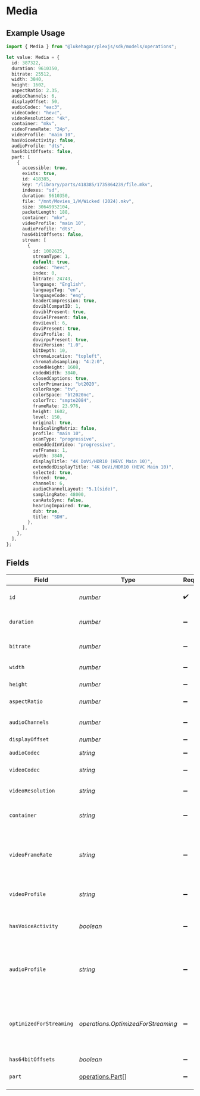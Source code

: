 # Media

## Example Usage

```typescript
import { Media } from "@lukehagar/plexjs/sdk/models/operations";

let value: Media = {
  id: 387322,
  duration: 9610350,
  bitrate: 25512,
  width: 3840,
  height: 1602,
  aspectRatio: 2.35,
  audioChannels: 6,
  displayOffset: 50,
  audioCodec: "eac3",
  videoCodec: "hevc",
  videoResolution: "4k",
  container: "mkv",
  videoFrameRate: "24p",
  videoProfile: "main 10",
  hasVoiceActivity: false,
  audioProfile: "dts",
  has64bitOffsets: false,
  part: [
    {
      accessible: true,
      exists: true,
      id: 418385,
      key: "/library/parts/418385/1735864239/file.mkv",
      indexes: "sd",
      duration: 9610350,
      file: "/mnt/Movies_1/W/Wicked (2024).mkv",
      size: 30649952104,
      packetLength: 188,
      container: "mkv",
      videoProfile: "main 10",
      audioProfile: "dts",
      has64bitOffsets: false,
      stream: [
        {
          id: 1002625,
          streamType: 1,
          default: true,
          codec: "hevc",
          index: 0,
          bitrate: 24743,
          language: "English",
          languageTag: "en",
          languageCode: "eng",
          headerCompression: true,
          doviblCompatID: 1,
          doviblPresent: true,
          dovielPresent: false,
          doviLevel: 6,
          doviPresent: true,
          doviProfile: 8,
          dovirpuPresent: true,
          doviVersion: "1.0",
          bitDepth: 10,
          chromaLocation: "topleft",
          chromaSubsampling: "4:2:0",
          codedHeight: 1608,
          codedWidth: 3840,
          closedCaptions: true,
          colorPrimaries: "bt2020",
          colorRange: "tv",
          colorSpace: "bt2020nc",
          colorTrc: "smpte2084",
          frameRate: 23.976,
          height: 1602,
          level: 150,
          original: true,
          hasScalingMatrix: false,
          profile: "main 10",
          scanType: "progressive",
          embeddedInVideo: "progressive",
          refFrames: 1,
          width: 3840,
          displayTitle: "4K DoVi/HDR10 (HEVC Main 10)",
          extendedDisplayTitle: "4K DoVi/HDR10 (HEVC Main 10)",
          selected: true,
          forced: true,
          channels: 6,
          audioChannelLayout: "5.1(side)",
          samplingRate: 48000,
          canAutoSync: false,
          hearingImpaired: true,
          dub: true,
          title: "SDH",
        },
      ],
    },
  ],
};
```

## Fields

| Field                                                                              | Type                                                                               | Required                                                                           | Description                                                                        | Example                                                                            |
| ---------------------------------------------------------------------------------- | ---------------------------------------------------------------------------------- | ---------------------------------------------------------------------------------- | ---------------------------------------------------------------------------------- | ---------------------------------------------------------------------------------- |
| `id`                                                                               | *number*                                                                           | :heavy_check_mark:                                                                 | Unique media identifier.                                                           | 387322                                                                             |
| `duration`                                                                         | *number*                                                                           | :heavy_minus_sign:                                                                 | Duration of the media in milliseconds.                                             | 9610350                                                                            |
| `bitrate`                                                                          | *number*                                                                           | :heavy_minus_sign:                                                                 | Bitrate in bits per second.                                                        | 25512                                                                              |
| `width`                                                                            | *number*                                                                           | :heavy_minus_sign:                                                                 | Video width in pixels.                                                             | 3840                                                                               |
| `height`                                                                           | *number*                                                                           | :heavy_minus_sign:                                                                 | Video height in pixels.                                                            | 1602                                                                               |
| `aspectRatio`                                                                      | *number*                                                                           | :heavy_minus_sign:                                                                 | Aspect ratio of the video.                                                         | 2.35                                                                               |
| `audioChannels`                                                                    | *number*                                                                           | :heavy_minus_sign:                                                                 | Number of audio channels.                                                          | 6                                                                                  |
| `displayOffset`                                                                    | *number*                                                                           | :heavy_minus_sign:                                                                 | N/A                                                                                | 50                                                                                 |
| `audioCodec`                                                                       | *string*                                                                           | :heavy_minus_sign:                                                                 | Audio codec used.                                                                  | eac3                                                                               |
| `videoCodec`                                                                       | *string*                                                                           | :heavy_minus_sign:                                                                 | Video codec used.                                                                  | hevc                                                                               |
| `videoResolution`                                                                  | *string*                                                                           | :heavy_minus_sign:                                                                 | Video resolution (e.g., 4k).                                                       | 4k                                                                                 |
| `container`                                                                        | *string*                                                                           | :heavy_minus_sign:                                                                 | File container type.                                                               | mkv                                                                                |
| `videoFrameRate`                                                                   | *string*                                                                           | :heavy_minus_sign:                                                                 | Frame rate of the video. Values found include NTSC, PAL, 24p<br/>                  | 24p                                                                                |
| `videoProfile`                                                                     | *string*                                                                           | :heavy_minus_sign:                                                                 | Video profile (e.g., main 10).                                                     | main 10                                                                            |
| `hasVoiceActivity`                                                                 | *boolean*                                                                          | :heavy_minus_sign:                                                                 | Indicates whether voice activity is detected.                                      | false                                                                              |
| `audioProfile`                                                                     | *string*                                                                           | :heavy_minus_sign:                                                                 | The audio profile used for the media (e.g., DTS, Dolby Digital, etc.).             | dts                                                                                |
| `optimizedForStreaming`                                                            | *operations.OptimizedForStreaming*                                                 | :heavy_minus_sign:                                                                 | Has this media been optimized for streaming. NOTE: This can be 0, 1, false or true |                                                                                    |
| `has64bitOffsets`                                                                  | *boolean*                                                                          | :heavy_minus_sign:                                                                 | N/A                                                                                | false                                                                              |
| `part`                                                                             | [operations.Part](../../../sdk/models/operations/part.md)[]                        | :heavy_minus_sign:                                                                 | An array of parts for this media item.                                             |                                                                                    |